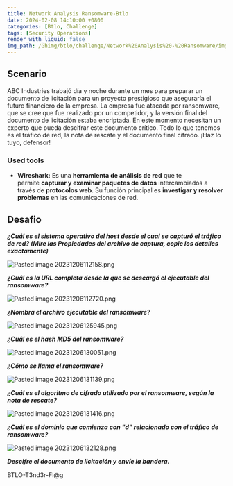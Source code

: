 ```yaml
---
title: Network Analysis Ransomware-Btlo
date: 2024-02-08 14:10:00 +0800
categories: [Btlo, Challenge]
tags: [Security Operations]
render_with_liquid: false
img_path: /Ghimg/btlo/challenge/Network%20Analysis%20-%20Ransomware/img/
---
```


## Scenario

ABC Industries trabajó día y noche durante un mes para preparar un documento de licitación para un proyecto prestigioso que aseguraría el futuro financiero de la empresa. La empresa fue atacada por ransomware, que se cree que fue realizado por un competidor, y la versión final del documento de licitación estaba encriptada. En este momento necesitan un experto que pueda descifrar este documento crítico. Todo lo que tenemos es el tráfico de red, la nota de rescate y el documento final cifrado. ¡Haz lo tuyo, defensor!

### Used tools
- **Wireshark:** Es una **herramienta de análisis de red** que te permite **capturar y examinar paquetes de datos** intercambiados a través de **protocolos web**. Su función principal es **investigar y resolver problemas** en las comunicaciones de red.




## Desafio

**_¿Cuál es el sistema operativo del host desde el cual se capturó el tráfico de red? (Mire las Propiedades del archivo de captura, copie los detalles exactamente)_**

![Pasted image 20231206112158.png](Pasted_image_20231206112158_f3snmr)


**_¿Cuál es la URL completa desde la que se descargó el ejecutable del ransomware?_**

![Pasted image 20231206112720.png](Pasted_image_20231206112720_rm9vuz)


**_¿Nombra el archivo ejecutable del ransomware?_**

![Pasted image 20231206125945.png](Pasted_image_20231206125945_wlgs26)


**_¿Cuál es el hash MD5 del ransomware?_** 

![Pasted image 20231206130051.png](Pasted_image_20231206130051_slf7rz)


**_¿Cómo se llama el ransomware?_**

![Pasted image 20231206131139.png](Pasted_image_20231206131139_qjkpr7)


**_¿Cuál es el algoritmo de cifrado utilizado por el ransomware, según la nota de rescate?_**

![Pasted image 20231206131416.png](Pasted_image_20231206131416_tjw7x9)


**_¿Cuál es el dominio que comienza con "d" relacionado con el tráfico de ransomware?_**

![Pasted image 20231206132128.png](Pasted_image_20231206132128_daxm7u.png)


**_Descifre el documento de licitación y envíe la bandera._**

BTLO-T3nd3r-Fl@g

